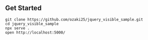 ## Get Started

```
git clone https://github.com/ozaki25/jquery_visible_sample.git
cd jquery_visible_sample
npx serve .
open http://localhost:5000/
```
